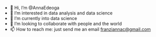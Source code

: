 - 👋 Hi, I’m @AnnaEdeoga
- 👀 I’m interested in data analysis and data science
- 🌱 I’m currently into data science
- 💞️ I’m looking to collaborate with people and the world 
- 📫 How to reach me: just send me an email franziannac@gmail.com

<!---
AnnaEdeoga/AnnaEdeoga is a ✨ special ✨ repository because its `README.md` (this file) appears on your GitHub profile.
You can click the Preview link to take a look at your changes.
--->
